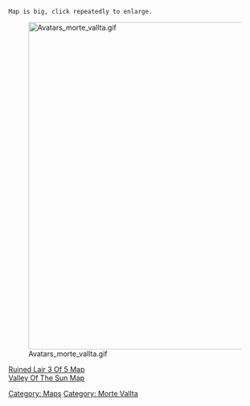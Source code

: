`Map is big, click repeatedly to enlarge.`

<figure>
<img src="Avatars_morte_vallta.gif" title="Avatars_morte_vallta.gif"
width="650" alt="Avatars_morte_vallta.gif" />
<figcaption aria-hidden="true">Avatars_morte_vallta.gif</figcaption>
</figure>

[Ruined Lair 3 Of 5 Map](Ruined_Lair_3_Of_5_Map "wikilink")  
[Valley Of The Sun Map](Valley_Of_The_Sun_Map "wikilink")

[Category: Maps](Category:_Maps "wikilink") [Category: Morte
Vallta](Category:_Morte_Vallta "wikilink")
